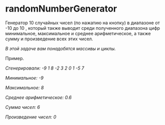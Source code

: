 # randomNumberGenerator


Генератор 10 случайных чисел (по нажатию на кнопку) в диапазоне от -10 до 10 , который также выводит среди полученного диапазона цифр минимальное, максимальное и среднее арифметическое, а также сумму и произведение всех этих чисел. 

*В этой задаче вам понадобятся массивы и циклы.*

Пример.

*Сгенерировали: -9 1 8 -2 3 2 0 1 -5 7*

*Минимальное: -9*

*Максимальное: 8*

*Среднее арифметическое: 0.6*

*Сумма чисел: 6*

*Произведение чисел: 0*
